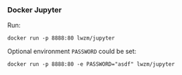 ### Docker Jupyter

Run:

```
docker run -p 8888:80 lwzm/jupyter
```

Optional environment `PASSWORD` could be set:

```
docker run -p 8888:80 -e PASSWORD="asdf" lwzm/jupyter
```